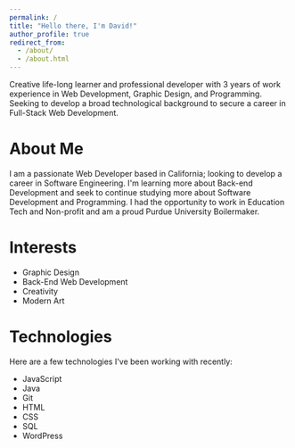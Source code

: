 ```yaml
---
permalink: /
title: "Hello there, I'm David!"
author_profile: true
redirect_from: 
  - /about/
  - /about.html
---
```


Creative life-long learner and professional developer with 3 years of work experience in Web Development, Graphic Design, and Programming. Seeking to develop a broad technological background to secure a career in Full-Stack Web Development.


# About Me

I am a passionate Web Developer based in California; looking to develop a career in Software Engineering. I'm learning more about Back-end Development and seek to continue studying more about Software Development and Programming. I had the opportunity to work in Education Tech and Non-profit and am a proud Purdue University Boilermaker. 

# Interests

  * Graphic Design
  * Back-End Web Development
  * Creativity
  * Modern Art


# Technologies

Here are a few technologies I've been working with recently:

  * JavaScript
  * Java
  * Git
  * HTML
  * CSS
  * SQL
  * WordPress